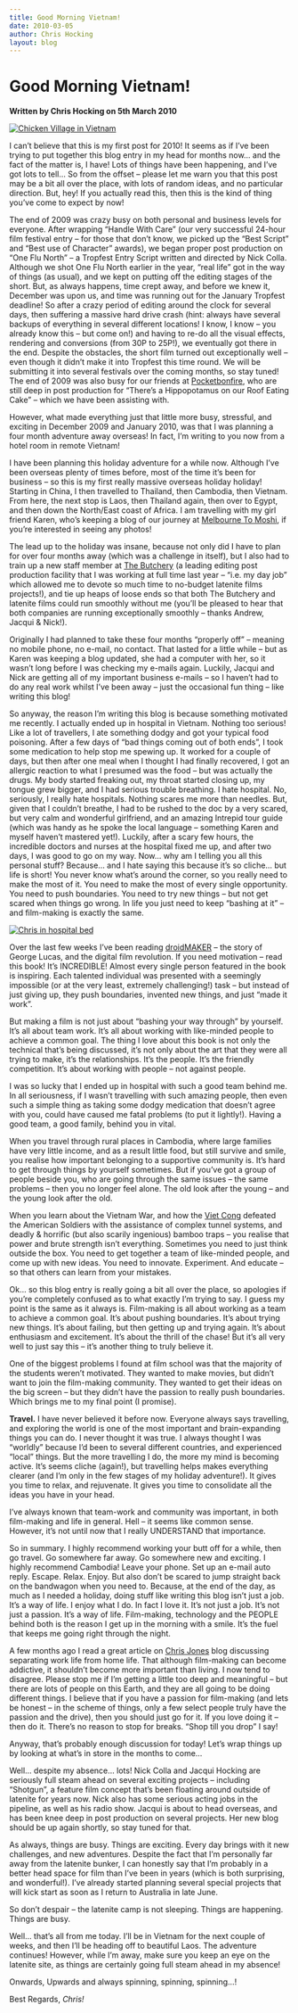 ```yaml
---
title: Good Morning Vietnam!
date: 2010-03-05
author: Chris Hocking
layout: blog
---
```

# Good Morning Vietnam!

**Written by Chris Hocking on 5th March 2010**

[![Chicken Village in Vietnam](/static/blog/2010-03-IMG_2698-Large-441x248.jpg "Chicken Village in Vietnam")](/static/blog/2010-03-IMG_2698-Large.jpg)

I can’t believe that this is my first post for 2010! It seems as if I’ve been trying to put together this blog entry in my head for months now… and the fact of the matter is, I have! Lots of things have been happening, and I’ve got lots to tell… So from the offset – please let me warn you that this post may be a bit all over the place, with lots of random ideas, and no particular direction. But, hey! If you actually read this, then this is the kind of thing you’ve come to expect by now!

The end of 2009 was crazy busy on both personal and business levels for everyone. After wrapping “Handle With Care” (our very successful 24-hour film festival entry – for those that don’t know, we picked up the “Best Script” and “Best use of Character” awards), we began proper post production on “One Flu North” – a Tropfest Entry Script written and directed by Nick Colla. Although we shot One Flu North earlier in the year, “real life” got in the way of things (as usual), and we kept on putting off the editing stages of the short. But, as always happens, time crept away, and before we knew it, December was upon us, and time was running out for the January Tropfest deadline! So after a crazy period of editing around the clock for several days, then suffering a massive hard drive crash (hint: always have several backups of everything in several different locations! I know, I know – you already know this – but come on!) and having to re-do all the visual effects, rendering and conversions (from 30P to 25P!), we eventually got there in the end. Despite the obstacles, the short film turned out exceptionally well – even though it didn’t make it into Tropfest this time round. We will be submitting it into several festivals over the coming months, so stay tuned! The end of 2009 was also busy for our friends at [Pocketbonfire](http://www.pocketbonfire.com "Pocketbonfire Productions"), who are still deep in post production for “There’s a Hippopotamus on our Roof Eating Cake” – which we have been assisting with.

However, what made everything just that little more busy, stressful, and exciting in December 2009 and January 2010, was that I was planning a four month adventure away overseas! In fact, I’m writing to you now from a hotel room in remote Vietnam!

I have been planning this holiday adventure for a while now. Although I’ve been overseas plenty of times before, most of the time it’s been for business – so this is my first really massive overseas holiday holiday! Starting in China, I then travelled to Thailand, then Cambodia, then Vietnam. From here, the next stop is Laos, then Thailand again, then over to Egypt, and then down the North/East coast of Africa. I am travelling with my girl friend Karen, who’s keeping a blog of our journey at [Melbourne To Moshi](http://www.melbournetomoshi.com "Melbourne To Moshi"), if you’re interested in seeing any photos!

The lead up to the holiday was insane, because not only did I have to plan for over four months away (which was a challenge in itself), but I also had to train up a new staff member at [The Butchery](http://www.thebutchery.com.au "The Butchery") (a leading editing post production facility that I was working at full time last year – “i.e. my day job” which allowed me to devote so much time to no-budget latenite films projects!), and tie up heaps of loose ends so that both The Butchery and latenite films could run smoothly without me (you’ll be pleased to hear that both companies are running exceptionally smoothly – thanks Andrew, Jacqui & Nick!).

Originally I had planned to take these four months “properly off” – meaning no mobile phone, no e-mail, no contact. That lasted for a little while – but as Karen was keeping a blog updated, she had a computer with her, so it wasn’t long before I was checking my e-mails again. Luckily, Jacqui and Nick are getting all of my important business e-mails – so I haven’t had to do any real work whilst I’ve been away – just the occasional fun thing – like writing this blog!

So anyway, the reason I’m writing this blog is because something motivated me recently. I actually ended up in hospital in Vietnam. Nothing too serious! Like a lot of travellers, I ate something dodgy and got your typical food poisoning. After a few days of “bad things coming out of both ends”, I took some medication to help stop me spewing up. It worked for a couple of days, but then after one meal when I thought I had finally recovered, I got an allergic reaction to what I presumed was the food – but was actually the drugs. My body started freaking out, my throat started closing up, my tongue grew bigger, and I had serious trouble breathing. I hate hospital. No, seriously, I really hate hospitals. Nothing scares me more than needles. But, given that I couldn’t breathe, I had to be rushed to the doc by a very scared, but very calm and wonderful girlfriend, and an amazing Intrepid tour guide (which was handy as he spoke the local language – something Karen and myself haven’t mastered yet!). Luckily, after a scary few hours, the incredible doctors and nurses at the hospital fixed me up, and after two days, I was good to go on my way. Now… why am I telling you all this personal stuff? Because… and I hate saying this because it’s so cliche… but life is short! You never know what’s around the corner, so you really need to make the most of it. You need to make the most of every single opportunity. You need to push boundaries. You need to try new things – but not get scared when things go wrong. In life you just need to keep “bashing at it” – and film-making is exactly the same.

[![Chris in hospital bed](/static/blog/2010-03-DSCN2068-Large-768x1024.jpg "Chris in hospital bed")](/static/blog/2010-03-DSCN2068-Large.jpg)

Over the last few weeks I’ve been reading [droidMAKER](http://www.droidmaker.com/contents/ "droidMAKER") – the story of George Lucas, and the digital film revolution. If you need motivation – read this book! It’s INCREDIBLE! Almost every single person featured in the book is inspiring. Each talented individual was presented with a seemingly impossible (or at the very least, extremely challenging!) task – but instead of just giving up, they push boundaries, invented new things, and just “made it work”.

But making a film is not just about “bashing your way through” by yourself. It’s all about team work. It’s all about working with like-minded people to achieve a common goal. The thing I love about this book is not only the technical that’s being discussed, it’s not only about the art that they were all trying to make, it’s the relationships. It’s the people. It’s the friendly competition. It’s about working with people – not against people.

I was so lucky that I ended up in hospital with such a good team behind me. In all seriousness, if I wasn’t travelling with such amazing people, then even such a simple thing as taking some dodgy medication that doesn’t agree with you, could have caused me fatal problems (to put it lightly!). Having a good team, a good family, behind you in vital.

When you travel through rural places in Cambodia, where large families have very little income, and as a result little food, but still survive and smile, you realise how important belonging to a supportive community is. It’s hard to get through things by yourself sometimes. But if you’ve got a group of people beside you, who are going through the same issues – the same problems – then you no longer feel alone. The old look after the young – and the young look after the old.

When you learn about the Vietnam War, and how the [Viet Cong](http://en.wikipedia.org/wiki/Viet_Cong "Viet Cong") defeated the American Soldiers with the assistance of complex tunnel systems, and deadly & horrific (but also scarily ingenious) bamboo traps – you realise that power and brute strength isn’t everything. Sometimes you need to just think outside the box. You need to get together a team of like-minded people, and come up with new ideas. You need to innovate. Experiment. And educate – so that others can learn from your mistakes.

Ok… so this blog entry is really going a bit all over the place, so apologies if you’re completely confused as to what exactly I’m trying to say. I guess my point is the same as it always is. Film-making is all about working as a team to achieve a common goal. It’s about pushing boundaries. It’s about trying new things. It’s about failing, but then getting up and trying again. It’s about enthusiasm and excitement. It’s about the thrill of the chase! But it’s all very well to just say this – it’s another thing to truly believe it.

One of the biggest problems I found at film school was that the majority of the students weren’t motivated. They wanted to make movies, but didn’t want to join the film-making community. They wanted to get their ideas on the big screen – but they didn’t have the passion to really push boundaries. Which brings me to my final point (I promise).

**Travel.** I have never believed it before now. Everyone always says travelling, and exploring the world is one of the most important and brain-expanding things you can do. I never thought it was true. I always thought I was “worldly” because I’d been to several different countries, and experienced “local” things. But the more travelling I do, the more my mind is becoming active. It’s seems cliche (again!), but travelling helps makes everything clearer (and I’m only in the few stages of my holiday adventure!). It gives you time to relax, and rejuvenate. It gives you time to consolidate all the ideas you have in your head.

I’ve always known that team-work and community was important, in both film-making and life in general. Hell – it seems like common sense. However, it’s not until now that I really UNDERSTAND that importance.

So in summary. I highly recommend working your butt off for a while, then go travel. Go somewhere far away. Go somewhere new and exciting. I highly recommend Cambodia! Leave your phone. Set up an e-mail auto reply. Escape. Relax. Enjoy. But also don’t be scared to jump straight back on the bandwagon when you need to. Because, at the end of the day, as much as I needed a holiday, doing stuff like writing this blog isn’t just a job. It’s a way of life. I enjoy what I do. In fact I love it. It’s not just a job. It’s not just a passion. It’s a way of life. Film-making, technology and the PEOPLE behind both is the reason I get up in the morning with a smile. It’s the fuel that keeps me going right through the night.

A few months ago I read a great article on [Chris Jones](http://chrisjonesblog.com "Chris Jones") blog discussing separating work life from home life. That although film-making can become addictive, it shouldn’t become more important than living. I now tend to disagree. Please stop me if I’m getting a little too deep and meaningful – but there are lots of people on this Earth, and they are all going to be doing different things. I believe that if you have a passion for film-making (and lets be honest – in the scheme of things, only a few select people truly have the passion and the drive), then you should just go for it. If you love doing it – then do it. There’s no reason to stop for breaks. “Shop till you drop” I say!

Anyway, that’s probably enough discussion for today! Let’s wrap things up by looking at what’s in store in the months to come…

Well… despite my absence… lots! Nick Colla and Jacqui Hocking are seriously full steam ahead on several exciting projects – including “Shotgun”, a feature film concept that’s been floating around outside of latenite for years now. Nick also has some serious acting jobs in the pipeline, as well as his radio show. Jacqui is about to head overseas, and has been knee deep in post production on several projects. Her new blog should be up again shortly, so stay tuned for that.

As always, things are busy. Things are exciting. Every day brings with it new challenges, and new adventures. Despite the fact that I’m personally far away from the latenite bunker, I can honestly say that I’m probably in a better head space for film than I’ve been in years (which is both surprising, and wonderful!). I’ve already started planning several special projects that will kick start as soon as I return to Australia in late June.

So don’t despair – the latenite camp is not sleeping. Things are happening. Things are busy.

Well… that’s all from me today. I’ll be in Vietnam for the next couple of weeks, and then I’ll be heading off to beautiful Laos. The adventure continues! However, while I’m away, make sure you keep an eye on the latenite site, as things are certainly going full steam ahead in my absence!

Onwards, Upwards and always spinning, spinning, spinning…!

Best Regards, *Chris!*